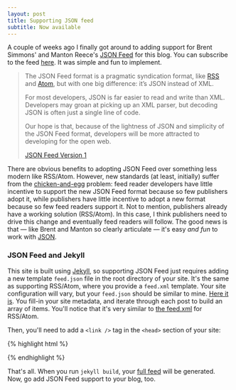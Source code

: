 ```yaml
---
layout: post
title: Supporting JSON feed
subtitle: Now available
---
```


A couple of weeks ago I finally got around to adding support for Brent Simmons' and Manton Reece's [JSON Feed](https://jsonfeed.org/version/1) for this blog. You can subscribe to the feed [here](https://jessesquires.com/feed.json). It was simple and fun to implement.

<!--excerpt-->

> The JSON Feed format is a pragmatic syndication format, like [RSS](http://cyber.harvard.edu/rss/rss.html) and [Atom](https://tools.ietf.org/html/rfc4287), but with one big difference: it’s JSON instead of XML.
>
> For most developers, JSON is far easier to read and write than XML. Developers may groan at picking up an XML parser, but decoding JSON is often just a single line of code.
>
> Our hope is that, because of the lightness of JSON and simplicity of the JSON Feed format, developers will be more attracted to developing for the open web.
>
> <footer class="blockquote-footer"><a href="https://jsonfeed.org/version/1">JSON Feed Version 1</a></footer>

There are obvious benefits to adopting JSON Feed over something less modern like RSS/Atom. However, new standards (at least, initially) suffer from the [chicken-and-egg](https://en.wikipedia.org/wiki/Chicken_or_the_egg) problem: feed reader developers have little incentive to support the new JSON Feed format because so few publishers adopt it, while publishers have little incentive to adopt a new format because so few feed readers support it. Not to mention, publishers already have a working solution (RSS/Atom). In this case, I think publishers need to drive this change and eventually feed readers will follow. The good news is that &mdash; like Brent and Manton so clearly articulate &mdash; it's easy *and fun* to work with [JSON](http://json.org).

### JSON Feed and Jekyll

This site is built using [Jekyll](https://jekyllrb.com), so supporting JSON Feed just requires adding a new template `feed.json` file in the root directory of your site. It's the same as supporting RSS/Atom, where you provide a `feed.xml` template. Your site configuration will vary, but your `feed.json` should be similar to mine. [Here it is](https://github.com/jessesquires/jessesquires.com/blob/master/feed.json). You fill-in your site metadata, and iterate through each post to build an array of items. You'll notice that it's very similar to [the feed.xml](https://github.com/jessesquires/jessesquires.com/blob/master/feed.xml) for RSS/Atom.

<script src="https://gist.github.com/jessesquires/45c9173e1b2e3e7bf7e24b02dedc243a.js"></script>

Then, you'll need to add a `<link />` tag in the `<head>` section of your site:

{% highlight html %}
<link type="application/json" rel="alternate" href="/feed.json" title="YOUR SITE TITLE" />
{% endhighlight %}

That's all. When you run `jekyll build`, your [full feed](https://jessesquires.com/feed.json) will be generated. Now, go add JSON Feed support to your blog, too.
